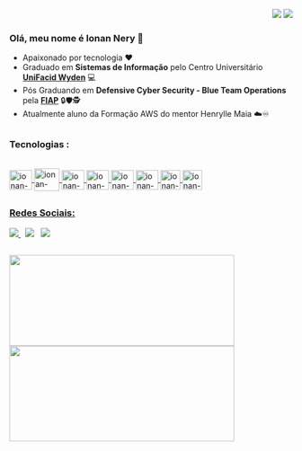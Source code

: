 <p align="right">
<img src="https://komarev.com/ghpvc/?username=ionannery&style=plastic&label=Views"><img>
<img src="https://badges.pufler.dev/visits/ionannery/ionannery?color=black&logo=github" />
</p>

### Olá, meu nome é Ionan Nery 👋

- Apaixonado por tecnologia ❤️
- Graduado em **Sistemas de Informação** pelo Centro Universitário [**UniFacid Wyden**](https://www.wyden.com.br/unifacid) 💻
- Pós Graduando em **Defensive Cyber Security - Blue Team Operations** pela [**FIAP**](https://postech.fiap.com.br/curso/defensive-cyber-security-blue-team-ops/) 🔒🛡️🕵️
- Atualmente aluno da Formação AWS do mentor Henrylle Maia ☁️♾️
##

### Tecnologias :
<div style="display: inline_block"><br>
  <a href="https://github.com/ionannery">
    <img align="center" alt="ionan-LINUX" height="35" width="40" src="https://icongr.am/devicon/linux-original.svg?size=128&color=000000">
    <img align="center" alt="ionan-PYTHON" height="40" width="45" src="https://cdn.jsdelivr.net/gh/devicons/devicon@latest/icons/python/python-original.svg" />
    <img align="center" alt="ionan-AWS" height="35" width="40"  src="https://cdn.jsdelivr.net/gh/devicons/devicon@latest/icons/amazonwebservices/amazonwebservices-original-wordmark.svg">
    <img align="center" alt="ionan-KB" height="35" width="40" src="https://cdn.jsdelivr.net/gh/devicons/devicon@latest/icons/kubernetes/kubernetes-original.svg">
    <img align="center" alt="ionan-DOCKER" height="35" width="40"  src="https://cdn.jsdelivr.net/gh/devicons/devicon@latest/icons/docker/docker-original.svg">
    <img align="center" alt="ionan-GITHUB" height="35" width="40"  src="https://cdn.jsdelivr.net/gh/devicons/devicon@latest/icons/github/github-original.svg">
    <img align="center" alt="ionan-GIT" height="35" widht="40" src="https://cdn.jsdelivr.net/gh/devicons/devicon@latest/icons/git/git-original.svg"/>
    <img align="center" alt="ionan-TERRA" height="35" widht="40" src="https://cdn.jsdelivr.net/gh/devicons/devicon@latest/icons/terraform/terraform-original.svg"/>
    
    
</div>

## 

### Redes Sociais:

<div>
  <a href = "mailto:ionannery@gmail.com" target = "_blank"><img src="https://img.shields.io/badge/-Gmail-%23333?style=for-the-badge&logo=gmail&logoColor=white"> </a>  &nbsp;
  <a href = "https://www.instagram.com/ionannery/" target = "_blank"><img src="https://img.shields.io/badge/Instagram-E4405F?style=for-the-badge&logo=instagram&logoColor=white"></a> &nbsp;
  <a href = "https://www.linkedin.com/in/ionannery/" target = "_blank"> <img src="https://img.shields.io/badge/LinkedIn-0077B5?style=for-the-badge&logo=linkedin&logoColor=white">
</div>
  
  ##

<a href="https://github.com/ionannery">
  <img align="center" src="https://github-readme-stats.vercel.app/api?username=ionannery&show_icons=true&theme=great-gatsby" width="400" height="162em"/>
</a>
<a href="https://github.com/ionannery">
  <img align="center" src="https://github-readme-stats.vercel.app/api/top-langs/?username=ionannery&layout=compact&theme=great-gatsby" width="400" height="170em"/>
</a>


